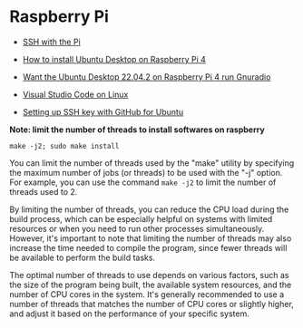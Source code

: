 # Raspberry Pi

-   [SSH with the Pi](http://learn.adafruit.com/adafruits-raspberry-pi-lesson-6-using-ssh)

-   [How to install Ubuntu Desktop on Raspberry Pi 4](https://ubuntu.com/tutorials/how-to-install-ubuntu-desktop-on-raspberry-pi-4#1-overview)

-   [Want the Ubuntu Desktop 22.04.2 on Raspberry Pi 4 run Gnuradio](../sdr-n-fpga/How-to-install-uhd-gnuradio-n-rfnoc-on-ubuntu.md)

-   [Visual Studio Code on Linux](https://code.visualstudio.com/docs/setup/linux)

-   [Setting up SSH key with GitHub for Ubuntu](https://medium.com/featurepreneur/setting-up-ssh-key-with-github-for-ubuntu-cd8f2fabf25b)

**Note: limit the number of threads to install softwares on raspberry**  

```
make -j2; sudo make install
```

You can limit the number of threads used by the "make" utility by specifying the maximum number of jobs (or threads) to be used with the "-j" option. For example, you can use the command `make -j2` to limit the number of threads used to 2.

By limiting the number of threads, you can reduce the CPU load during the build process, which can be especially helpful on systems with limited resources or when you need to run other processes simultaneously. However, it's important to note that limiting the number of threads may also increase the time needed to compile the program, since fewer threads will be available to perform the build tasks.

The optimal number of threads to use depends on various factors, such as the size of the program being built, the available system resources, and the number of CPU cores in the system. It's generally recommended to use a number of threads that matches the number of CPU cores or slightly higher, and adjust it based on the performance of your specific system.

